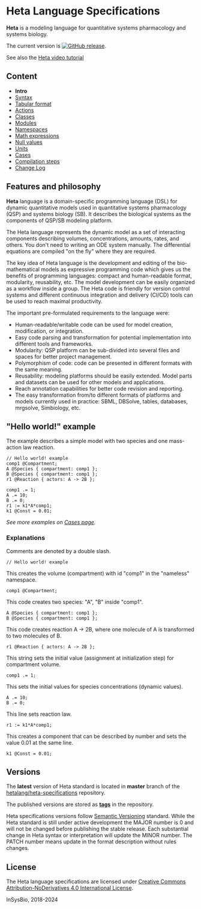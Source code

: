 # Heta Language Specifications

**Heta** is a modeling language for quantitative systems pharmacology and systems biology.

The current version is [![GitHub release](https://img.shields.io/github/release/hetalang/heta-specifications.svg)](https://github.com/hetalang/heta-specifications/releases/).

See also the [Heta video tutorial](../resources/?id=lesson-0-introduction)

## Content

- **Intro**
- [Syntax](./syntax.md)
- [Tabular format](./tabular-format.md)
- [Actions](./actions.md)
- [Classes](./classes.md)
- [Modules](./modules.md)
- [Namespaces](./namespaces.md)
- [Math expressions](./math.md)
- [Null values](./null.md)
- [Units](./units.md)
- [Cases](./cases.md)
- [Compilation steps](./compilation.md)
- [Change Log](./changelog.md)


## Features and philosophy

**Heta** language is a domain-specific programming language (DSL) for dynamic quantitative models used in quantitative systems pharmacology (QSP) and systems biology (SB). It describes the biological systems as the components of QSP/SB modeling platform.

The Heta language represents the dynamic model as a set of interacting components describing volumes, concentrations, amounts, rates, and others. You don't need to writing an ODE system manually. The differential equations are compiled "on the fly" where they are required.

The key idea of Heta language is the development and editing of the bio-mathematical models as expressive programming code which gives us the benefits of programming languages: compact and human-readable format, modularity, reusability, etc. The model development can be easily organized as a workflow inside a group. The Heta code is friendly for version control systems and different continuous integration and delivery (CI/CD) tools can be used to reach maximal productivity.

The important pre-formulated requirements to the language were:

-  Human-readable/writable code can be used for model creation, modification, or integration.
-  Easy code parsing and transformation for potential implementation into different tools and frameworks.
-  Modularity: QSP platform can be sub-divided into several files and spaces for better project management.
-  Polymorphism of code: code can be presented in different formats with the same meaning.
-  Reusability: modeling platforms should be easily extended. Model parts and datasets can be used for other models and applications.
-  Reach annotation capabilities for better code revision and reporting.
-  The easy transformation from/to different formats of platforms and models currently used in practice: SBML, DBSolve, tables, databases, mrgsolve, Simbiology, etc.

## "Hello world!" example

The example describes a simple model with two species and one mass-action law reaction.

```heta
// Hello world! example
comp1 @Compartment;
A @Species { compartment: comp1 };
B @Species { compartment: comp1 };
r1 @Reaction { actors: A -> 2B };

comp1 .= 1;
A .= 10;
B .= 0;
r1 := k1*A*comp1;
k1 @Const = 0.01;
```

*See more examples on [Cases page](./cases).*

### Explanations

Comments are denoted by a double slash.
```heta
// Hello world! example
```

This creates the volume (compartment) with id "comp1" in the "nameless" namespace.
```heta
comp1 @Compartment;
```

This code creates two species: "A", "B" inside "comp1".
```heta
A @Species { compartment: comp1 };
B @Species { compartment: comp1 };
```

This code creates reaction A -> 2B, where one molecule of A is transformed to two molecules of B.
```heta  
r1 @Reaction { actors: A -> 2B };
```

This string sets the initial value (assignment at initialization step) for compartment volume.
```heta
comp1 .= 1;
```

This sets the initial values for species concentrations (dynamic values).
```heta
A .= 10;
B .= 0;
```

This line sets reaction law.
```heta
r1 := k1*A*comp1;
```

This creates a component that can be described by number and sets the value 0.01 at the same line.
```heta
k1 @Const = 0.01;
```

## Versions

The **latest** version of Heta standard is located in **master** branch of the [hetalang/heta-specifications](https://github.com/hetalang/heta-specifications) repository. 

The published versions are stored as [**tags**](https://github.com/hetalang/heta-specifications/releases) in the repository.

Heta specifications versions follow [Semantic Versioning](https://semver.org/) standard. While the Heta standard is still under active development the MAJOR number is 0 and will not be changed before publishing the stable release. Each substantial change in Heta syntax or interpretation will update the MINOR number. The PATCH number means update in the format description without rules changes.

## License
The Heta language specifications are licensed under [Creative Commons Attribution-NoDerivatives 4.0 International License](http://creativecommons.org/licenses/by-nd/4.0/).

InSysBio, 2018-2024
